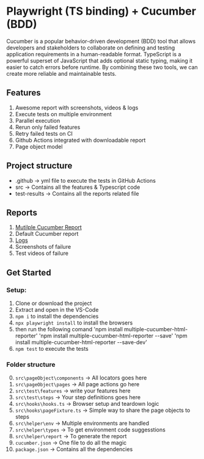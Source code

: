 # Playwright (TS binding) + Cucumber (BDD)

Cucumber is a popular behavior-driven development (BDD) tool that allows developers and stakeholders to collaborate on defining and testing application requirements in a human-readable format. 
TypeScript is a powerful superset of JavaScript that adds optional static typing, making it easier to catch errors before runtime. By combining these two tools, we can create more reliable and maintainable tests.

## Features

1. Awesome report with screenshots, videos & logs
2. Execute tests on multiple environment 
3. Parallel execution
4. Rerun only failed features
5. Retry failed tests on CI
6. Github Actions integrated with downloadable report
7. Page object model

## Project structure

- .github -> yml file to execute the tests in GitHub Actions
- src -> Contains all the features & Typescript code
- test-results -> Contains all the reports related file

## Reports

1. [Mutilple Cucumber Report](https://github.com/WasiqB/multiple-cucumber-html-reporter)
2. Default Cucumber report
3. [Logs](https://www.npmjs.com/package/winston)
4. Screenshots of failure
5. Test videos of failure

## Get Started

### Setup:

1. Clone or download the project
2. Extract and open in the VS-Code
3. `npm i` to install the dependencies
4. `npx playwright install` to install the browsers
5. then run the following comand
    'npm install multiple-cucumber-html-reporter'
    'npm install multiple-cucumber-html-reporter --save'
    'npm install multiple-cucumber-html-reporter --save-dev'
6. `npm test` to execute the tests

### Folder structure
0. `src\pageObject\components` -> All locators goes here
1. `src\pageObject\pages` -> All page actions go here
2. `src\test\features` -> write your features here
3. `src\test\steps` -> Your step definitions goes here
4. `src\hooks\hooks.ts` -> Browser setup and teardown logic
5. `src\hooks\pageFixture.ts` -> Simple way to share the page objects to steps
6. `src\helper\env` -> Multiple environments are handled
7. `src\helper\types` -> To get environment code suggesstions
8. `src\helper\report` -> To generate the report
9. `cucumber.json` -> One file to do all the magic
10. `package.json` -> Contains all the dependencies

